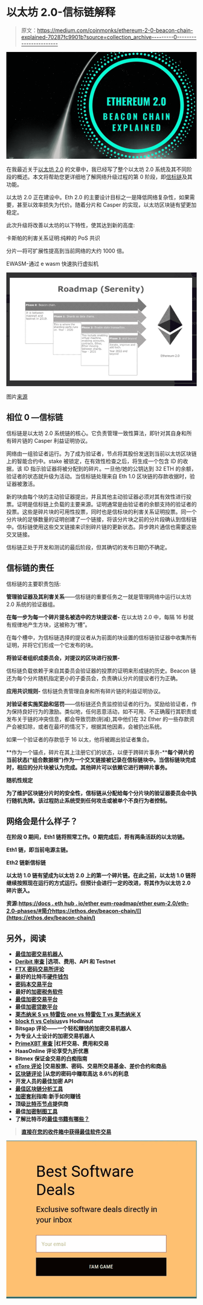 # 以太坊 2.0-信标链解释

> 原文：<https://medium.com/coinmonks/ethereum-2-0-beacon-chain-explained-70287fc9901b?source=collection_archive---------0----------------------->

![](img/dbf73e64abc7f911ca83f32c817c8892.png)

在我最近关于[以太坊 2.0](/coinmonks/what-to-expect-in-ethereum-2-0-779dfe970642) 的文章中，我已经写了整个以太坊 2.0 系统及其不同阶段的概述。本文将帮助您更详细地了解网络升级过程的第 0 阶段，即[信标链](https://blog.coincodecap.com/ethereum-beacon-chain)及其功能。

以太坊 2.0 正在建设中。Eth 2.0 的主要设计目标之一是降低网络复杂性，如果需要，甚至以效率损失为代价。随着分片和 Casper 的实现，以太坊区块链有望更加稳定。

此次升级将改善以太坊的以下特性，使其达到新的高度:

卡斯帕的利害关系证明:纯粹的 PoS 共识

分片—将可扩展性提高到当前网络的大约 1000 倍。

EWASM-通过 e wasm 快速执行虚拟机

![](img/045ec01c861209d7138a944e73a276df.png)

图片[来源](https://etherworld.co/2019/01/04/serenity-the-vision-of-ethereum-2-0/)

## **相位 0 —信标链**

信标链是以太坊 2.0 系统链的核心。它负责管理一致性算法，即针对其自身和所有碎片链的 Casper 利益证明协议。

网络由一组验证者运行。为了成为验证者，节点将其股份发送到当前以太坊区块链上的智能合约中。stake 被锁定，在有效性检查之后，将生成一个包含 ID 的收据，该 ID 指示验证器将被分配到的碎片。一旦他/她的公钥达到 32 ETH 的余额，验证者的状态就升级为活动。当信标链处理来自 Eth 1.0 区块链的存款收据时，验证器被激活。

新的块由每个块的主动验证器提出，并且其他主动验证器必须对其有效性进行投票。证明是信标链上负载的主要来源。证明通常是由验证者的余额支持的验证者的投票。这些是碎片块的可用性投票，同时也是信标块的利害关系证明投票。同一个分片块的足够数量的证明创建了一个链接，将该分片块之前的分片段确认到信标链中。信标链使用这些交叉链接来识别碎片链的更新状态。异步跨片通信也需要这些交叉链接。

信标链正处于开发和测试的最后阶段，但其确切的发布日期仍不确定。

## **信标链的责任**

信标链的主要职责包括:

**管理验证器及其利害关系**——信标链的重要任务之一就是管理网络中运行以太坊 2.0 系统的验证器组。

**在每一步为每一个碎片提名被选中的方块提议者-** 在以太坊 2.0 中，每隔 16 秒就有规律地产生方块，这被称为“槽”。

在每个槽中，为信标链选择的提议者从为前面的块设置的信标链验证器中收集所有证明，并将它们形成一个它发布的块。

**将验证者组织成委员会，对提议的区块进行投票-**

信标链负载依赖于来自其委员会验证器的投票的证明来形成链的历史。Beacon 链还为每个分片随机指定更小的子委员会，负责确认分片的提议者行为正确。

**应用共识规则-** 信标链负责管理自身和所有碎片链的利益证明协议。

**对验证者实施奖励和惩罚**——信标链还负责监控验证者的行为。奖励给验证者，作为保持良好行为的激励。类似地，任何恶意活动，如不可用、不正确履行其职责或发布关于链的冲突信息，都会导致罚款(削减),其中他们在 32 Ether 的一些存款资产会被扣除，或者在最坏的情况下，根据其他因素，会被扔出系统。

如果一个验证者的存款低于 16 以太，他将被踢出验证者集合。

**作为一个锚点，碎片在其上注册它们的状态，以便于跨碎片事务-****每个碎片的当前状态(“组合数据根”)作为一个交叉链接被记录在信标链块中。当信标链块完成时，相应的分片块被认为完成。其他碎片可以依赖它进行跨碎片事务。**

****随机性规定****

**为了维护区块链分片时的安全性，信标链从分配给每个分片块的验证器委员会中执行随机洗牌。该过程防止系统受到任何攻击或被单个不良行为者控制。**

## **网络会是什么样子？**

**在阶段 0 期间，Eth1 链将照常工作。0 期完成后，将有两条活跃的以太坊链。**

**Eth1 链，即当前电源主链。**

**Eth2 链新信标链**

**以太坊 1.0 链有望成为以太坊 2.0 上的第一个碎片链。在此之前，以太坊 1.0 链将继续按照现在运行的方式运行。但预计会进行一定的改进，将其作为以太坊 2.0 碎片嵌入。**

**资源:[https://docs . eth hub . io/ether eum-roadmap/ether eum-2.0/eth-2.0-phases/#简介](https://docs.ethhub.io/ethereum-roadmap/ethereum-2.0/eth-2.0-phases/#introduction)https://ethos.dev/beacon-chain/[](https://ethos.dev/beacon-chain/)**

## **另外，阅读**

*   **[最佳加密交易机器人](/coinmonks/whats-the-best-crypto-trading-bot-in-2020-top-8-bitcoin-trading-bot-c16adeb13317)**
*   **[Deribit 审查](/coinmonks/deribit-review-options-fees-apis-and-testnet-2ca16c4bbdb2) |选项、费用、API 和 Testnet**
*   **[FTX 密码交易所评论](/coinmonks/ftx-crypto-exchange-review-53664ac1198f)**
*   **最好的比特币[硬件钱包](/coinmonks/the-best-cryptocurrency-hardware-wallets-of-2020-e28b1c124069?source=friends_link&sk=324dd9ff8556ab578d71e7ad7658ad7c)**
*   **[密码本交易平台](/coinmonks/top-10-crypto-copy-trading-platforms-for-beginners-d0c37c7d698c)**
*   **最好的[加密税务软件](/coinmonks/best-crypto-tax-tool-for-my-money-72d4b430816b)**
*   **[最佳加密交易平台](/coinmonks/the-best-crypto-trading-platforms-in-2020-the-definitive-guide-updated-c72f8b874555)**
*   **最佳[加密贷款平台](/coinmonks/top-5-crypto-lending-platforms-in-2020-that-you-need-to-know-a1b675cec3fa)**
*   **[莱杰纳米 S vs 特雷佐 one vs 特雷佐 T vs 莱杰纳米 X](https://blog.coincodecap.com/ledger-nano-s-vs-trezor-one-ledger-nano-x-trezor-t)**
*   **[block fi vs Celsius](/coinmonks/blockfi-vs-celsius-vs-hodlnaut-8a1cc8c26630)vs Hodlnaut**
*   **Bitsgap 评论——一个轻松赚钱的加密交易机器人**
*   **为专业人士设计的加密交易机器人**
*   **[PrimeXBT 审查](/coinmonks/primexbt-review-88e0815be858) |杠杆交易、费用和交易**
*   **HaasOnline 评论享受九折优惠**
*   **Bitmex 保证金交易的白痴指南**
*   **[eToro 评论](/coinmonks/etoro-review-78807ddeb33c) |交易股票、密码、交易所交易基金、差价合约和商品**
*   **[区块链评论](/coinmonks/blockfi-review-53096053c097) |从您的密码中赚取高达 8.6%的利息**
*   **开发人员的最佳加密 API**
*   **[最佳区块链分析工具](https://bitquery.io/blog/best-blockchain-analysis-tools-and-software)**
*   **[加密套利](/coinmonks/crypto-arbitrage-guide-how-to-make-money-as-a-beginner-62bfe5c868f6)指南:新手如何赚钱**
*   **顶级[比特币节点](https://blog.coincodecap.com/bitcoin-node-solutions)提供商**
*   **最佳[加密制图工具](/coinmonks/what-are-the-best-charting-platforms-for-cryptocurrency-trading-85aade584d80)**
*   **了解比特币的[最佳书籍有哪些？](/coinmonks/what-are-the-best-books-to-learn-bitcoin-409aeb9aff4b)**

> **[直接在您的收件箱中获得最佳软件交易](/coinmonks/newsletters/coinmonks)**

**[![](img/160ce73bd06d46c2250251e7d5969f9d.png)](https://medium.com/coinmonks/newsletters/coinmonks)**